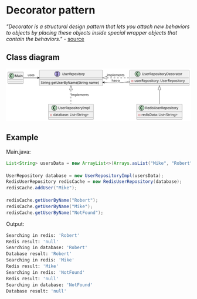# Decorator pattern

*"Decorator is a structural design pattern that lets you attach new behaviors to objects by placing these objects inside special wrapper objects that contain the behaviors."* - [source](https://refactoring.guru/design-patterns/decorator)

## Class diagram

![class-diagram](class-diagram.svg)

## Example

Main.java:

```java
List<String> usersData = new ArrayList<>(Arrays.asList("Mike", "Robert", "Martin"));

UserRepository database = new UserRepositoryImpl(usersData);
RedisUserRepository redisCache = new RedisUserRepository(database);
redisCache.addUser("Mike");

redisCache.getUserByName("Robert");
redisCache.getUserByName("Mike");
redisCache.getUserByName("NotFound");
```
Output:

```bash
Searching in redis: 'Robert'
Redis result: 'null'
Searching in database: 'Robert'
Database result: 'Robert'
Searching in redis: 'Mike'
Redis result: 'Mike'
Searching in redis: 'NotFound'
Redis result: 'null'
Searching in database: 'NotFound'
Database result: 'null'
```
